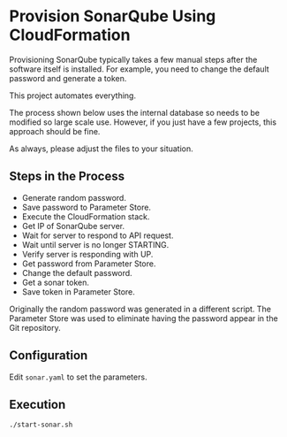 # Provision SonarQube Using CloudFormation

Provisioning SonarQube typically takes a few manual steps after the software
itself is installed. For example, you need to change the default password and
generate a token.

This project automates everything.

The process shown below uses the internal database so needs to be modified so
large scale use. However, if you just have a few projects, this approach should
be fine.

As always, please adjust the files to your situation.

## Steps in the Process

* Generate random password.
* Save password to Parameter Store.
* Execute the CloudFormation stack.
* Get IP of SonarQube server.
* Wait for server to respond to API request.
* Wait until server is no longer STARTING.
* Verify server is responding with UP.
* Get password from Parameter Store.
* Change the default password.
* Get a sonar token.
* Save token in Parameter Store.

Originally the random password was generated in a different script. The
Parameter Store was used to eliminate having the password appear in the
Git repository.

## Configuration

Edit `sonar.yaml` to set the parameters.

## Execution

```
./start-sonar.sh
```
